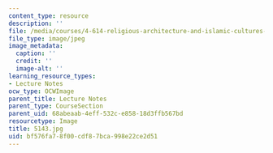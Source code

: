 ```yaml
---
content_type: resource
description: ''
file: /media/courses/4-614-religious-architecture-and-islamic-cultures-fall-2002/bf576fa78f00cdf87bca998e22ce2d51_5143.jpg
file_type: image/jpeg
image_metadata:
  caption: ''
  credit: ''
  image-alt: ''
learning_resource_types:
- Lecture Notes
ocw_type: OCWImage
parent_title: Lecture Notes
parent_type: CourseSection
parent_uid: 68abeaab-4eff-532c-e858-18d3ffb567bd
resourcetype: Image
title: 5143.jpg
uid: bf576fa7-8f00-cdf8-7bca-998e22ce2d51
---
```

